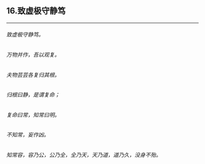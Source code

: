 ## 16.致虚极守静笃
---


###### 致虚极守静笃。

###### 万物并作，吾以观复。

###### 夫物芸芸各复归其根。

###### 归根曰静，是谓复命；

###### 复命曰常，知常曰明。

###### 不知常，妄作凶。

###### 知常容，容乃公，公乃全，全乃天，天乃道，道乃久，没身不殆。

###### 

